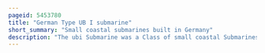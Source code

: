 ```yaml
---
pageid: 5453780
title: "German Type UB I submarine"
short_summary: "Small coastal submarines built in Germany"
description: "The ubi Submarine was a Class of small coastal Submarines built in Germany at the Start of the first World War. Twenty Boats were constructed most of which went into Service with the german imperial navy Boats of this Design were also operated by the austro-hungarian Navy and the Bulgarian. It was called u-10 in the austro-hungarian Navy."
---
```

